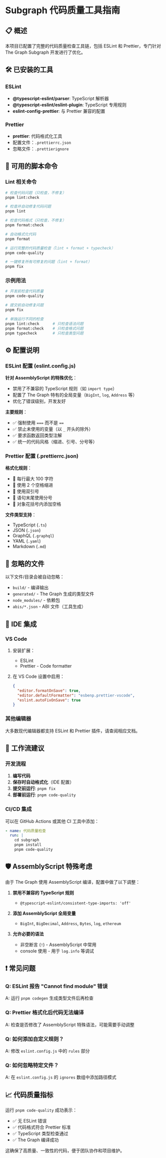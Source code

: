# Subgraph 代码质量工具指南

## 📋 概述

本项目已配置了完整的代码质量检查工具链，包括 ESLint 和 Prettier，专门针对 The Graph Subgraph 开发进行了优化。

## 🛠️ 已安装的工具

### ESLint
- **@typescript-eslint/parser**: TypeScript 解析器
- **@typescript-eslint/eslint-plugin**: TypeScript 专用规则
- **eslint-config-prettier**: 与 Prettier 兼容的配置

### Prettier
- **prettier**: 代码格式化工具
- 配置文件：`.prettierrc.json`
- 忽略文件：`.prettierignore`

## 📝 可用的脚本命令

### Lint 相关命令

```bash
# 检查代码问题（只检查，不修复）
pnpm lint:check

# 检查并自动修复代码问题
pnpm lint

# 检查代码格式（只检查，不修复）
pnpm format:check

# 自动格式化代码
pnpm format

# 运行完整的代码质量检查（lint + format + typecheck）
pnpm code-quality

# 一键修复所有可修复的问题（lint + format）
pnpm fix
```

### 示例用法

```bash
# 开发前检查代码质量
pnpm code-quality

# 提交前自动修复问题
pnpm fix

# 单独运行不同的检查
pnpm lint:check      # 只检查语法问题
pnpm format:check    # 只检查格式问题
pnpm typecheck       # 只检查类型问题
```

## ⚙️ 配置说明

### ESLint 配置 (eslint.config.js)

**针对 AssemblyScript 的特殊优化**：
- 禁用了不兼容的 TypeScript 规则（如 `import type`）
- 配置了 The Graph 特有的全局变量（`BigInt`, `log`, `Address` 等）
- 优化了错误级别，开发友好

**主要规则**：
- ✅ 强制使用 `===` 而不是 `==`
- ✅ 禁止未使用的变量（以 `_` 开头的除外）
- ✅ 要求函数返回类型注解
- ✅ 统一的代码风格（缩进、引号、分号等）

### Prettier 配置 (.prettierrc.json)

**格式化规则**：
- 🎯 每行最大 100 字符
- 🎯 使用 2 个空格缩进
- 🎯 使用双引号
- 🎯 语句末尾使用分号
- 🎯 对象花括号内添加空格

**文件类型支持**：
- TypeScript (`.ts`)
- JSON (`.json`) 
- GraphQL (`.graphql`)
- YAML (`.yaml`)
- Markdown (`.md`)

## 🚫 忽略的文件

以下文件/目录会被自动忽略：
- `build/` - 编译输出
- `generated/` - The Graph 生成的类型文件
- `node_modules/` - 依赖包
- `abis/*.json` - ABI 文件（工具生成）

## 🔧 IDE 集成

### VS Code
1. 安装扩展：
   - ESLint
   - Prettier - Code formatter
   
2. 在 VS Code 设置中启用：
   ```json
   {
     "editor.formatOnSave": true,
     "editor.defaultFormatter": "esbenp.prettier-vscode",
     "eslint.autoFixOnSave": true
   }
   ```

### 其他编辑器
大多数现代编辑器都支持 ESLint 和 Prettier 插件，请查阅相应文档。

## 🚀 工作流建议

### 开发流程
1. **编写代码**
2. **保存时自动格式化**（IDE 配置）
3. **提交前运行**: `pnpm fix`
4. **部署前运行**: `pnpm code-quality`

### CI/CD 集成
可以在 GitHub Actions 或其他 CI 工具中添加：
```yaml
- name: 代码质量检查
  run: |
    cd subgraph
    pnpm install
    pnpm code-quality
```

## 🛡️ AssemblyScript 特殊考虑

由于 The Graph 使用 AssemblyScript 编译，配置中做了以下调整：

1. **禁用不兼容的 TypeScript 规则**
   - `@typescript-eslint/consistent-type-imports: 'off'`
   
2. **添加 AssemblyScript 全局变量**
   - `BigInt`, `BigDecimal`, `Address`, `Bytes`, `log`, `ethereum`
   
3. **允许必要的语法**
   - 非空断言 (`!`) - AssemblyScript 中常用
   - console 使用 - 用于 `log.info` 等调试

## ❗ 常见问题

### Q: ESLint 报告 "Cannot find module" 错误
A: 运行 `pnpm codegen` 生成类型文件后再检查

### Q: Prettier 格式化后代码无法编译
A: 检查是否修改了 AssemblyScript 特殊语法，可能需要手动调整

### Q: 如何添加自定义规则？
A: 修改 `eslint.config.js` 中的 `rules` 部分

### Q: 如何忽略特定文件？
A: 在 `eslint.config.js` 的 `ignores` 数组中添加路径模式

## 📈 代码质量指标

运行 `pnpm code-quality` 成功表示：
- ✅ 无 ESLint 错误
- ✅ 代码格式符合 Prettier 标准  
- ✅ TypeScript 类型检查通过
- ✅ The Graph 编译成功

这确保了高质量、一致性的代码，便于团队协作和项目维护。